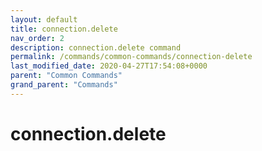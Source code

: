```yaml
---
layout: default
title: connection.delete 
nav_order: 2
description: connection.delete command
permalink: /commands/common-commands/connection-delete
last_modified_date: 2020-04-27T17:54:08+0000
parent: "Common Commands"
grand_parent: "Commands"
---
```


# connection.delete
